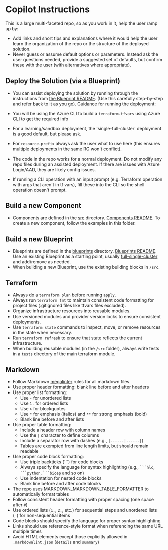 # Copilot Instructions

This is a large multi-faceted repo, so as you work in it, help the user ramp up by:

- Add links and short tips and explanations where it would help the user learn the organization of the repo or the structure of the deployed solution.
- Never guess or assume default options or parameters. Instead ask the user questions needed, provide a suggested set of defaults, but confirm these with the user (with alternatives where appropriate).

## Deploy the Solution (via a Blueprint)

- You can assist deploying the solution by running through the instructions from [the Blueprint README](../blueprints/README.md). (Use this carefully step-by-step and refer back to it as you go). Guidance for running the deployment:

- You will be using the Azure CLI to build a `terraform.tfvars` using Azure CLI to get the required info
- For a learning/sandbox deployment, the 'single-full-cluster' deployment is a good default, but please ask.
- For `resource-prefix` always ask the user what to use here (this ensures multiple deployments in the same RG won't conflict).
- The code in the repo works for a normal deployment. Do not modify any repo files during an assisted deployment. If there are issues with Azure Login/AAD, they are likely config issues.
- If running a CLI operation with an input prompt (e.g. Terraform operation with args that aren't in tf vars), fill these into the CLI so the shell operation doesn't prompt.

## Build a new Component

- Components are defined in the [src](../src/) directory. [Components README](../src/README.md). To create a new component, follow the examples in this folder.

## Build a new Blueprint

- Blueprints are defined in the [blueprints](../blueprints/) directory. [Blueprints README](../blueprints/README.md). Use an existing Blueprint as a starting point, usually [full-single-cluster](../blueprints/terraform/full-single-cluster/) and add/remove as needed.
- When building a new Blueprint, use the existing building blocks in `/src`.

## Terraform

- Always do a `terraform plan` before running `apply`.
- Always run `terraform fmt` to maintain consistent code formatting for project files (.gitignored files like tfvars files excluded).
- Organize infrastructure resources into reusable modules.
- Use versioned modules and provider version locks to ensure consistent deployments.
- Use `terraform state` commands to inspect, move, or remove resources in the state when necessary.
- Run `terraform refresh` to ensure that state reflects the current infrastructure.
- When building reusable modules (in the `/src` folder), always write tests in a `tests` directory of the main terraform module.

## Markdown

- Follow Markdown [megalinter](../.mega-linter.yml) rules for all markdown files.
- Use proper header formatting: blank line before and after headers
- Use proper list formatting:
  - Use `-` for unordered lists
  - Use `1.` for ordered lists
  - Use `>` for blockquotes
  - Use `*` for emphasis (italics) and `**` for strong emphasis (bold)
  - Blank line before and after lists
- Use proper table formatting:
  - Include a header row with column names
  - Use the `|` character to define columns
  - Include a separator row with dashes (e.g., `|------|------|`)
  - Tables are exempted from line length limits, but should remain readable
- Use proper code block formatting:
  - Use triple backticks (```) for code blocks
  - Always specify the language for syntax highlighting (e.g., ` ```hlc `, ` ```python `, ` ```bicep ` and so on)
  - Use indentation for nested code blocks
  - Blank line before and after code blocks
- The repo uses MARKDOWN_MARKDOWN_TABLE_FORMATTER to automatically format tables
- Follow consistent header formatting with proper spacing (one space after `#`)
- Use ordered lists (`1.`, `2.`, etc.) for sequential steps and unordered lists (`-`) for non-sequential items
- Code blocks should specify the language for proper syntax highlighting
- Links should use reference-style format when referencing the same URL multiple times
- Avoid HTML elements except those explicitly allowed in `.markdownlint.json` (`details` and `summary`)
